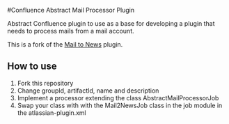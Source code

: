 #Confluence Abstract Mail Processor Plugin

Abstract Confluence plugin to use as a base for developing a plugin that needs to process mails from a mail account.

This is a fork of the [Mail to News](https://github.com/stimmt/Confluence-Mail-to-News-Plugin) plugin.

## How to use

1. Fork this repository
2. Change groupId, artifactId, name and description
3. Implement a processor extending the class AbstractMailProcessorJob
4. Swap your class with with the Mail2NewsJob class in the job module in the atlassian-plugin.xml
